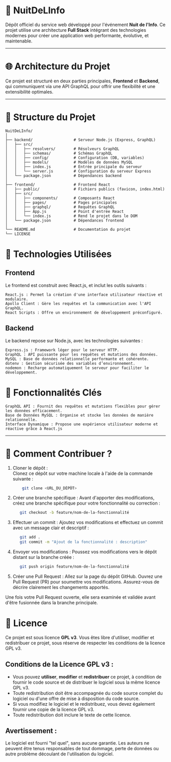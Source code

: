 # 🌉 NuitDeLInfo

Dépôt officiel du service web développé pour l'événement **Nuit de l'Info**. Ce projet utilise une architecture **Full Stack** intégrant des technologies modernes pour créer une application web performante, évolutive, et maintenable.

---

# 🌐 Architecture du Projet

Ce projet est structuré en deux parties principales, **Frontend** et **Backend**, qui communiquent via une API GraphQL pour offrir une flexibilité et une extensibilité optimales.

---

# 📂 Structure du Projet

```plaintext
NuitDeLInfo/
│
├── backend/                  # Serveur Node.js (Express, GraphQL)
│   ├── src/
│   │   ├── resolvers/        # Résolveurs GraphQL
│   │   ├── schemas/          # Schémas GraphQL
│   │   ├── config/           # Configuration (DB, variables)
│   │   ├── models/           # Modèles de données MySQL
│   │   ├── index.js          # Entrée principale du serveur
│   │   └── server.js         # Configuration du serveur Express
│   └── package.json          # Dépendances backend
│
├── frontend/                 # Frontend React
│   ├── public/               # Fichiers publics (favicon, index.html)
│   ├── src/
│   │   ├── components/       # Composants React
│   │   ├── pages/            # Pages principales
│   │   ├── graphql/          # Requêtes GraphQL
│   │   ├── App.js            # Point d'entrée React
│   │   └── index.js          # Rend le projet dans le DOM
│   └── package.json          # Dépendances frontend
│
└── README.md                 # Documentation du projet
└── LICENSE
```

# 🚀 Technologies Utilisées
## Frontend

Le frontend est construit avec React.js, et inclut les outils suivants :

    React.js : Permet la création d'une interface utilisateur réactive et modulaire.
    Apollo Client : Gère les requêtes et la communication avec l'API GraphQL.
    React Scripts : Offre un environnement de développement préconfiguré.

## Backend

Le backend repose sur Node.js, avec les technologies suivantes :

    Express.js : Framework léger pour le serveur HTTP.
    GraphQL : API puissante pour les requêtes et mutations des données.
    MySQL : Base de données relationnelle performante et cohérente.
    dotenv : Gestion sécurisée des variables d’environnement.
    nodemon : Recharge automatiquement le serveur pour faciliter le développement.

# 🌟 Fonctionnalités Clés

    GraphQL API : Fournit des requêtes et mutations flexibles pour gérer les données efficacement.
    Base de Données MySQL : Organise et stocke les données de manière relationnelle.
    Interface Dynamique : Propose une expérience utilisateur moderne et réactive grâce à React.js

---

# 📖 Comment Contribuer ?

1. Cloner le dépôt :  
   Clonez ce dépôt sur votre machine locale à l'aide de la commande suivante :  
   ```bash
       git clone <URL_DU_DÉPÔT>
   ```
2. Créer une branche spécifique :
    Avant d'apporter des modifications, créez une branche spécifique pour votre fonctionnalité ou correction :
    ```bash
       git checkout -b feature/nom-de-la-fonctionnalité
    ```
3. Effectuer un commit :
    Ajoutez vos modifications et effectuez un commit avec un message clair et descriptif :
    ```bash
       git add .
       git commit -m "Ajout de la fonctionnalité : description"
    ```
4. Envoyer vos modifications :
    Poussez vos modifications vers le dépôt distant sur la branche créée :
    ```bash
       git push origin feature/nom-de-la-fonctionnalité
    ```
5. Créer une Pull Request :
    Allez sur la page du dépôt GitHub.
    Ouvrez une Pull Request (PR) pour soumettre vos modifications. Assurez-vous de décrire clairement les changements apportés.

Une fois votre Pull Request ouverte, elle sera examinée et validée avant d'être fusionnée dans la branche principale.

# 📄 Licence

Ce projet est sous licence **GPL v3**. Vous êtes libre d'utiliser, modifier et redistribuer ce projet, sous réserve de respecter les conditions de la licence GPL v3.

## Conditions de la Licence GPL v3 :
- Vous pouvez **utiliser**, **modifier** et **redistribuer** ce projet, à condition de fournir le code source et de distribuer le logiciel sous la même licence GPL v3.
- Toute redistribution doit être accompagnée du code source complet du logiciel ou d'une offre de mise à disposition du code source.
- Si vous modifiez le logiciel et le redistribuez, vous devez également fournir une copie de la licence GPL v3.
- Toute redistribution doit inclure le texte de cette licence.

## Avertissement :
Le logiciel est fourni "tel quel", sans aucune garantie. Les auteurs ne peuvent être tenus responsables de tout dommage, perte de données ou autre problème découlant de l'utilisation du logiciel.